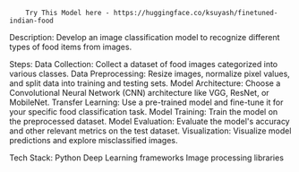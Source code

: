         Try This Model here - https://huggingface.co/ksuyash/finetuned-indian-food
Description: Develop an image classification model to recognize different types of food items from images.

Steps:
Data Collection: Collect a dataset of food images categorized into various classes.
Data Preprocessing: Resize images, normalize pixel values, and split data into training and testing sets.
Model Architecture: Choose a Convolutional Neural Network (CNN) architecture like VGG, ResNet, or MobileNet.
Transfer Learning: Use a pre-trained model and fine-tune it for your specific food classification task.
Model Training: Train the model on the preprocessed dataset.
Model Evaluation: Evaluate the model's accuracy and other relevant metrics on the test dataset.
Visualization: Visualize model predictions and explore misclassified images.

Tech Stack:
Python
Deep Learning frameworks 
Image processing libraries
